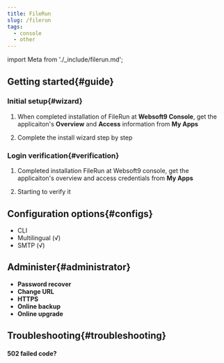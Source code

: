 ```yaml
---
title: FileRun
slug: /filerun
tags:
  - console
  - other
---
```


import Meta from './_include/filerun.md';

<Meta name="meta" />

## Getting started{#guide}

### Initial setup{#wizard}

1. When completed installation of FileRun at **Websoft9 Console**, get the applicaiton's **Overview** and **Access** information from **My Apps**  

2. Complete the install wizard step by step

### Login verification{#verification}

1. Completed installation FileRun at Websoft9 console, get the applicaiton's overview and access credentials from **My Apps**  

2. Starting to verify it

## Configuration options{#configs}

- CLI
- Multilingual (√)
- SMTP (√)

## Administer{#administrator}

- **Password recover**
- **Change URL**
- **HTTPS**
- **Online backup**
- **Online upgrade**

## Troubleshooting{#troubleshooting}

#### 502 failed code?